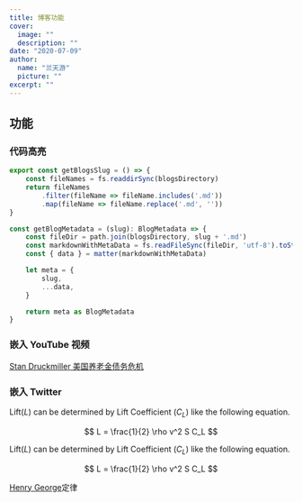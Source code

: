 ```yaml
---
title: 博客功能
cover:
  image: ""
  description: ""
date: "2020-07-09"
author:
  name: "兰天游"
  picture: ""
excerpt: ""
---
```


## 功能

### 代码高亮

```javascript
export const getBlogsSlug = () => {
    const fileNames = fs.readdirSync(blogsDirectory)
    return fileNames
        .filter(fileName => fileName.includes('.md'))
        .map(fileName => fileName.replace('.md', ''))
}

const getBlogMetadata = (slug): BlogMetadata => {
    const fileDir = path.join(blogsDirectory, slug + '.md')
    const markdownWithMetaData = fs.readFileSync(fileDir, 'utf-8').toString()
    const { data } = matter(markdownWithMetaData)

    let meta = {
        slug,
        ...data,
    }

    return meta as BlogMetadata
}
```

### 嵌入 YouTube 视频

[Stan Druckmiller 美国养老金债务危机](https://www.youtube.com/watch?v=fbgIiAnpcPc)
<Youtube videoId="fbgIiAnpcPc"/>

### 嵌入 Twitter

<Tweet tweetId='1285964302441156610'>

Lift($L$) can be determined by Lift Coefficient ($C_L$) like the following equation.

$$
L = \frac{1}{2} \rho v^2 S C_L
$$

Lift($L$) can be determined by Lift Coefficient ($C_L$) like the following equation.

$$
L = \frac{1}{2} \rho v^2 S C_L
$$

[Henry George](https://www.wikiwand.com/en/Henry_George_theorem#/:~:text=The%20Henry%20George%20theorem,%20named,of%20the%20last%20marginal%20investment)定律

